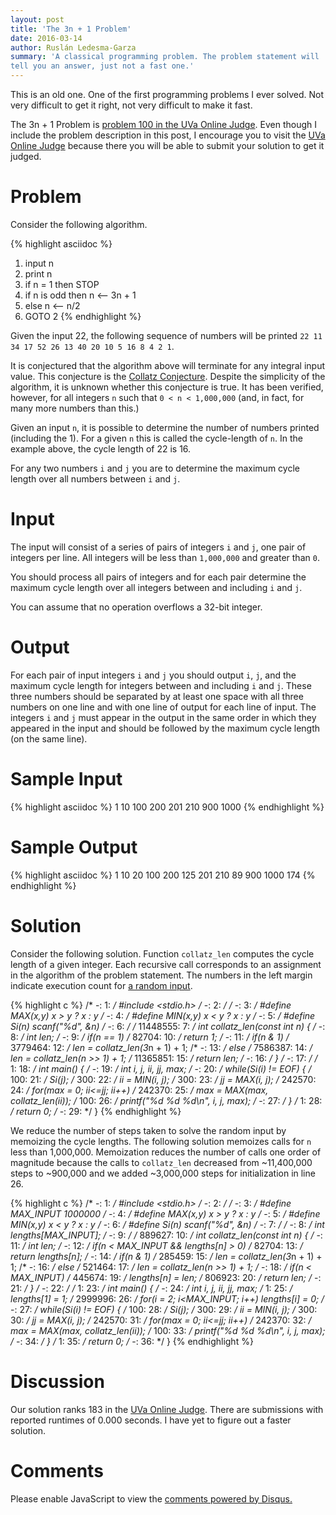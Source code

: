 ```yaml
---
layout: post
title: 'The 3n + 1 Problem'
date: 2016-03-14
author: Ruslán Ledesma-Garza
summary: 'A classical programming problem. The problem statement will
tell you an answer, just not a fast one.'
---
```


This is an old one.  One of the first programming
problems I ever solved.  Not very difficult to get it right, not very
difficult to make it fast.

The 3n + 1 Problem is [problem 100 in the UVa Online
Judge](https://uva.onlinejudge.org/index.php?option=com_onlinejudge&Itemid=8&category=3&page=show_problem&problem=36).
Even though I include the problem description in this post, I
encourage you to visit the [UVa Online
Judge](https://uva.onlinejudge.org/index.php) because there you will
be able to submit your solution to get it judged.

# Problem

Consider the following algorithm.


{% highlight asciidoc %}
1. input n
2. print n
3. if n = 1 then STOP
4. if n is odd then n <-- 3n + 1
5. else             n <-- n/2
6. GOTO 2
{% endhighlight %}


Given the input 22, the following sequence of numbers will be printed
`22 11 34 17 52 26 13 40 20 10 5 16 8 4 2 1`.

It is conjectured that the algorithm above will terminate for any
integral input value.  This conjecture is the [Collatz
Conjecture](https://en.wikipedia.org/wiki/Collatz_conjecture).
Despite the simplicity of the algorithm, it is unknown whether this
conjecture is true. It has been verified, however, for all integers
`n` such that `0 < n < 1,000,000` (and, in fact, for many more numbers
than this.)

Given an input `n`, it is possible to determine the number of numbers
printed (including the 1). For a given `n` this is called the
cycle-length of `n`. In the example above, the cycle length of 22 is
16.

For any two numbers `i` and `j` you are to determine the maximum cycle
length over all numbers between `i` and `j`.

# Input

The input will consist of a series of pairs of integers `i` and `j`,
one pair of integers per line. All integers will be less than
`1,000,000` and greater than `0`.

You should process all pairs of integers and for each pair determine
the maximum cycle length over all integers between and including `i`
and `j`.

You can assume that no operation overflows a 32-bit integer.

# Output

For each pair of input integers `i` and `j` you should output `i`,
`j`, and the maximum cycle length for integers between and including
`i` and `j`. These three numbers should be separated by at least one
space with all three numbers on one line and with one line of output
for each line of input. The integers `i` and `j` must appear in the output
in the same order in which they appeared in the input and should be
followed by the maximum cycle length (on the same line).

# Sample Input

{% highlight asciidoc %}
1 10
100 200
201 210
900 1000
{% endhighlight %}

# Sample Output

{% highlight asciidoc %}
1 10 20
100 200 125
201 210 89
900 1000 174
{% endhighlight %}

# Solution

Consider the following solution.  Function `collatz_len` computes the
cycle length of a given integer.  Each recursive call corresponds to an
assignment in the algorithm of the problem statement.  The numbers in
the left margin indicate execution count for [a random
input](https://github.com/mrrusof/algorithms/blob/master/uva/100-the-3n-plus-1-problem/random.in).

{% highlight c %}
/*        -:    1: */ #include <stdio.h>
/*        -:    2: */ 
/*        -:    3: */ #define MAX(x,y) x > y ? x : y
/*        -:    4: */ #define MIN(x,y) x < y ? x : y
/*        -:    5: */ #define Si(n) scanf("%d", &n)
/*        -:    6: */ 
/* 11448555:    7: */ int collatz_len(const int n) {
/*        -:    8: */   int len;
/*        -:    9: */   if(n == 1)
/*    82704:   10: */     return 1;
/*        -:   11: */   if(n & 1)
/*  3779464:   12: */     len = collatz_len(3*n + 1) + 1;
/*        -:   13: */   else
/*  7586387:   14: */     len = collatz_len(n >> 1) + 1;
/* 11365851:   15: */   return len;
/*        -:   16: */ }
/*        -:   17: */ 
/*        1:   18: */ int main() {
/*        -:   19: */   int i, j, ii, jj, max;
/*        -:   20: */   while(Si(i) != EOF) {
/*      100:   21: */     Si(j);
/*      300:   22: */     ii = MIN(i, j);
/*      300:   23: */     jj = MAX(i, j);
/*   242570:   24: */     for(max = 0; ii<=jj; ii++)
/*   242370:   25: */       max = MAX(max, collatz_len(ii));
/*      100:   26: */     printf("%d %d %d\n", i, j, max);
/*        -:   27: */   }
/*        1:   28: */   return 0;
/*        -:   29: */ }
{% endhighlight %}

We reduce the number of steps taken to solve the random input by
memoizing the cycle lengths.  The following solution memoizes calls
for `n` less than 1,000,000.  Memoization reduces the number of calls
one order of magnitude because the calls to `collatz_len` decreased
from ~11,400,000 steps to ~900,000 and we added ~3,000,000 steps for
initialization in line 26.

{% highlight c %}
/*        -:    1: */ #include <stdio.h>
/*        -:    2: */ 
/*        -:    3: */ #define MAX_INPUT 1000000
/*        -:    4: */ #define MAX(x,y) x > y ? x : y
/*        -:    5: */ #define MIN(x,y) x < y ? x : y
/*        -:    6: */ #define Si(n) scanf("%d", &n)
/*        -:    7: */ 
/*        -:    8: */ int lengths[MAX_INPUT];
/*        -:    9: */ 
/*   889627:   10: */ int collatz_len(const int n) {
/*        -:   11: */   int len;
/*        -:   12: */   if(n < MAX_INPUT && lengths[n] > 0)
/*    82704:   13: */     return lengths[n];
/*        -:   14: */   if(n & 1)
/*   285459:   15: */     len = collatz_len(3*n + 1) + 1;
/*        -:   16: */   else
/*   521464:   17: */     len = collatz_len(n >> 1) + 1;
/*        -:   18: */   if(n < MAX_INPUT)
/*   445674:   19: */     lengths[n] = len;
/*   806923:   20: */   return len;
/*        -:   21: */ }
/*        -:   22: */ 
/*        1:   23: */ int main() {
/*        -:   24: */   int i, j, ii, jj, max;
/*        1:   25: */   lengths[1] = 1;
/*  2999996:   26: */   for(i = 2; i<MAX_INPUT; i++) lengths[i] = 0;
/*        -:   27: */   while(Si(i) != EOF) {
/*      100:   28: */     Si(j);
/*      300:   29: */     ii = MIN(i, j);
/*      300:   30: */     jj = MAX(i, j);
/*   242570:   31: */     for(max = 0; ii<=jj; ii++)
/*   242370:   32: */       max = MAX(max, collatz_len(ii));
/*      100:   33: */     printf("%d %d %d\n", i, j, max);
/*        -:   34: */   }
/*        1:   35: */   return 0;
/*        -:   36: */ }
{% endhighlight %}

# Discussion

Our solution ranks 183 in the [UVa Online
Judge](https://uva.onlinejudge.org/index.php).
There are submissions with reported runtimes of 0.000 seconds.
I have yet to figure out a faster solution.

# Comments

<div id="disqus_thread"></div>
<script>
    /**
     *  RECOMMENDED CONFIGURATION VARIABLES: EDIT AND UNCOMMENT THE SECTION BELOW TO INSERT DYNAMIC VALUES FROM YOUR PLATFORM OR CMS.
     *  LEARN WHY DEFINING THESE VARIABLES IS IMPORTANT: https://disqus.com/admin/universalcode/#configuration-variables
     */
    var disqus_config = function () {
    this.page.url = 'http://ruslanledesma.com/2016/03/14/the-3n-plus-1-problem.html'; // Replace PAGE_URL with your page's canonical URL variable
    this.page.identifier = '2016-03-14-the-3n-plus-1-problem'; // Replace PAGE_IDENTIFIER with your page's unique identifier variable
    };
    (function() { // DON'T EDIT BELOW THIS LINE
        var d = document, s = d.createElement('script');

        s.src = '//definecode.disqus.com/embed.js';

        s.setAttribute('data-timestamp', +new Date());
        (d.head || d.body).appendChild(s);
    })();
</script>
<noscript>Please enable JavaScript to view the <a href="https://disqus.com/?ref_noscript" rel="nofollow">comments powered by Disqus.</a></noscript>
